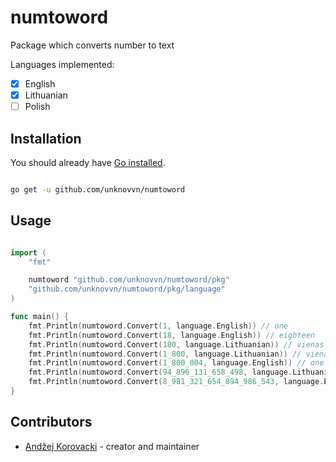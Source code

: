 # numtoword

Package which converts number to text

Languages implemented:

- [x] English
- [x] Lithuanian
- [ ] Polish

## Installation

You should already have [Go installed](https://golang.org/doc/install).

```bash

go get -u github.com/unknovvn/numtoword

```

## Usage

```go

import (
	"fmt"

	numtoword "github.com/unknovvn/numtoword/pkg"
	"github.com/unknovvn/numtoword/pkg/language"
)

func main() {
	fmt.Println(numtoword.Convert(1, language.English)) // one
	fmt.Println(numtoword.Convert(18, language.English)) // eighteen
	fmt.Println(numtoword.Convert(180, language.Lithuanian)) // vienas šimtas aštuoniasdešimt
	fmt.Println(numtoword.Convert(1_800, language.Lithuanian)) // vienas tūkstantis aštuoni šimtai
	fmt.Println(numtoword.Convert(1_800_004, language.English)) // one million eight hundred thousand four
	fmt.Println(numtoword.Convert(94_896_131_658_498, language.Lithuanian)) // devyniasdešimt keturi trilijonai aštuoni šimtai devyniasdešimt šeši milijardai vienas šimtas trisdešimt vienas milijonas šeši šimtai penkiasdešimt aštuoni tūkstančiai keturi šimtai devyniasdešimt aštuoni
	fmt.Println(numtoword.Convert(8_981_321_654_894_986_543, language.English)) // eight quintillion nine hundred eighty-one quadrillion three hundred twenty-one trillion six hundred fifty-four billion eight hundred ninety-four million nine hundred eighty-six thousand five hundred forty-three
}

```

## Contributors

- [Andžej Korovacki](https://github.com/unknovvn) - creator and maintainer
